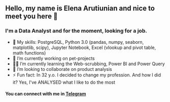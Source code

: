 ## Hello, my name is Elena Arutiunian and nice to meet you here 👋

### I'm a Data Analyst and for the moment, looking for a job. 

- 🦾 My skills: PostgreSQL, Python 3.0 (pandas, numpy, seaborn, matplotlib, scipy), Jupyter Notebook, Excel (vlookup and pivot table, math functions)
- 🔭 I’m currently working on pet-projects
- 👩‍🎓 I’m currently learning the Web-scrubbing, Power BI and Power Query
- 👯 I’m looking to collaborate on product analysis
- ⚡ Fun fact: In 32 y.o. I decided to change my profession. And how I did it? Yes, I've ANALYSED what I like to do the most
  
#### You can connect with me in [Telegram](https://t.me/Elena_Arutiunian_1992)
